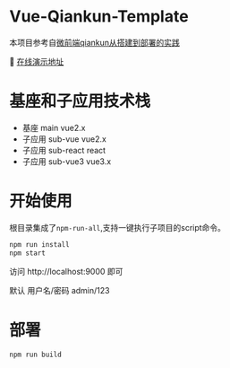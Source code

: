# Vue-Qiankun-Template

本项目参考自[微前端qiankun从搭建到部署的实践](https://juejin.im/post/6875462470593904653)

🍌 [在线演示地址](http://server.boboooooo.top:7777)

# 基座和子应用技术栈

- 基座 main vue2.x
- 子应用 sub-vue vue2.x
- 子应用 sub-react react
- 子应用 sub-vue3 vue3.x
# 开始使用
根目录集成了`npm-run-all`,支持一键执行子项目的script命令。

``` javascript
npm run install
npm start
```

访问 http://localhost:9000 即可

默认 用户名/密码 admin/123

# 部署

``` javascript
npm run build
```

